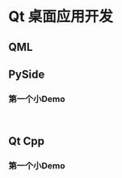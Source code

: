 # Qt 桌面应用开发

## QML


## PySide

### 第一个小Demo
```main.py

```

```qml_01.qml

```

## Qt Cpp

### 第一个小Demo
